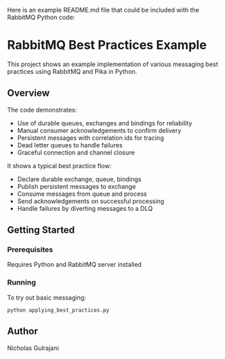 Here is an example README.md file that could be included with the RabbitMQ Python code:

# RabbitMQ Best Practices Example

This project shows an example implementation of various messaging best practices using RabbitMQ and Pika in Python.

## Overview

The code demonstrates:

- Use of durable queues, exchanges and bindings for reliability 
- Manual consumer acknowledgements to confirm delivery
- Persistent messages with correlation ids for tracing 
- Dead letter queues to handle failures
- Graceful connection and channel closure  

It shows a typical best practice flow:

- Declare durable exchange, queue, bindings
- Publish persistent messages to exchange
- Consume messages from queue and process 
- Send acknowledgements on successful processing
- Handle failures by diverting messages to a DLQ

## Getting Started

### Prerequisites

Requires Python and RabbitMQ server installed

### Running

To try out basic messaging:

```
python applying_best_practices.py 
```

## Author

Nicholas Gulrajani
